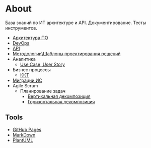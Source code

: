# About

База знаний по ИТ архитектуре и API. Документирование. Тесты инструментов.

* [Архитектура ПО](arch/arch.md)
* [DevOps](devops.md)
* [API](api/api.md)
* [Методологии\Шаблоны проектирования решений](arch/patterns.md)
* Аналитика
  * [Use Case, User Story](ba.md)
* Бизнес процессы
  * [ККТ](business/kkt.md)
* [Миграции ИС](migration.md)
* Agile Scrum
  * Планирование задач
    * [Вертикальная декомпозиция](https://habr.com/ru/company/sportmaster_lab/blog/515910/)
    * [Горизонтальная декомпозиция](https://habr.com/ru/company/sportmaster_lab/blog/677970/)

## Tools

- [GitHub Pages](technology/jekyll.md)
- [MarkDown](markdown.md)
- [PlantUML](plantuml.md)
